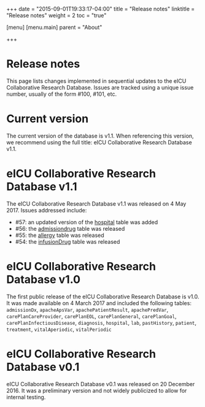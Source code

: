 +++
date = "2015-09-01T19:33:17-04:00"
title = "Release notes"
linktitle = "Release notes"
weight = 2
toc = "true"

[menu]
  [menu.main]
    parent = "About"

+++

# Release notes

This page lists changes implemented in sequential updates to the eICU Collaborative Research Database. Issues are tracked using a unique issue number, usually of the form #100, #101, etc.

# Current version

The current version of the database is v1.1. When referencing this version, we recommend using the full title: eICU Collaborative Research Database v1.1.

# eICU Collaborative Research Database v1.1

The eICU Collaborative Research Database v1.1 was released on 4 May 2017. Issues addressed include:  

* #57: an updated version of the [hospital](https://eicu-crd.mit.edu/eicutables/hospital/) table was added  
* #56: the [admissiondrug](https://eicu-crd.mit.edu/eicutables/admissiondrug/) table was released  
* #55: the [allergy](https://eicu-crd.mit.edu/eicutables/allergy/) table was released  
* #54: the [infusionDrug](https://eicu-crd.mit.edu/eicutables/infusionDrug/) table was released  

# eICU Collaborative Research Database v1.0

The first public release of the eICU Collaborative Research Database is v1.0. It was made available on 4 March 2017 and included the following tables: `admissionDx`, `apacheApsVar`, `apachePatientResult`, `apachePredVar`, `carePlanCareProvider`, `carePlanEOL`, `carePlanGeneral`, `carePlanGoal`, `carePlanInfectiousDisease`, `diagnosis`, `hospital`, `lab`, `pastHistory`, `patient`, `treatment`, `vitalAperiodic`, `vitalPeriodic`

# eICU Collaborative Research Database v0.1

eICU Collaborative Research Database v0.1 was released on 20 December 2016. It was a preliminary version and not widely publicized to allow for internal testing.
